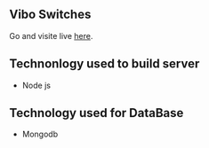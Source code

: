 ## Vibo Switches
Go and visite live  [here](https://vibor-switches.web.app/).

## Technonlogy used to build server
* Node js
## Technology used for DataBase
* Mongodb
